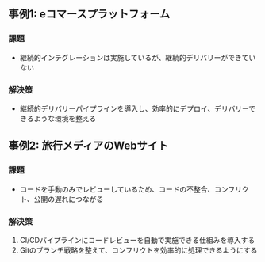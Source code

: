 ## 事例1: eコマースプラットフォーム

###  課題
- 継続的インテグレーションは実施しているが、継続的デリバリーができていない

### 解決策
- 継続的デリバリーパイプラインを導入し、効率的にデプロイ、デリバリーできるような環境を整える　

## 事例2: 旅行メディアのWebサイト

###  課題

- コードを手動のみでレビューしているため、コードの不整合、コンフリクト、公開の遅れにつながる


### 解決策

1. CI/CDパイプラインにコードレビューを自動で実施できる仕組みを導入する
2. Gitのブランチ戦略を整えて、コンフリクトを効率的に処理できるようにする